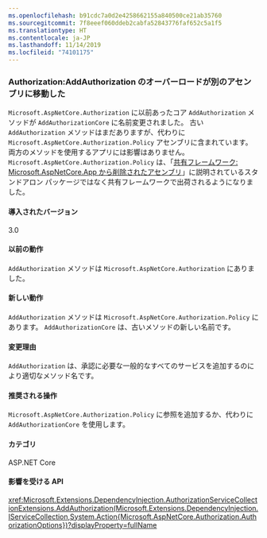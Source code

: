 ```yaml
---
ms.openlocfilehash: b91cdc7a0d2e4258662155a840500ce21ab35760
ms.sourcegitcommit: 7f8eeef060ddeb2cabfa52843776faf652c5a1f5
ms.translationtype: HT
ms.contentlocale: ja-JP
ms.lasthandoff: 11/14/2019
ms.locfileid: "74101175"
---
```

### <a name="authorization-addauthorization-overload-moved-to-different-assembly"></a>Authorization:AddAuthorization のオーバーロードが別のアセンブリに移動した

`Microsoft.AspNetCore.Authorization` に以前あったコア `AddAuthorization` メソッドが `AddAuthorizationCore` に名前変更されました。 古い `AddAuthorization` メソッドはまだありますが、代わりに `Microsoft.AspNetCore.Authorization.Policy` アセンブリに含まれています。 両方のメソッドを使用するアプリには影響はありません。 `Microsoft.AspNetCore.Authorization.Policy` は、「[共有フレームワーク: Microsoft.AspNetCore.App から削除されたアセンブリ](#shared-framework-assemblies-removed-from-microsoftaspnetcoreapp)」に説明されているスタンドアロン パッケージではなく共有フレームワークで出荷されるようになりました。

#### <a name="version-introduced"></a>導入されたバージョン

3.0

#### <a name="old-behavior"></a>以前の動作
`AddAuthorization` メソッドは `Microsoft.AspNetCore.Authorization` にありました。

#### <a name="new-behavior"></a>新しい動作

`AddAuthorization` メソッドは `Microsoft.AspNetCore.Authorization.Policy` にあります。 `AddAuthorizationCore` は、古いメソッドの新しい名前です。

#### <a name="reason-for-change"></a>変更理由

`AddAuthorization` は、承認に必要な一般的なすべてのサービスを追加するのにより適切なメソッド名です。

#### <a name="recommended-action"></a>推奨される操作

`Microsoft.AspNetCore.Authorization.Policy` に参照を追加するか、代わりに `AddAuthorizationCore` を使用します。

#### <a name="category"></a>カテゴリ

ASP.NET Core

#### <a name="affected-apis"></a>影響を受ける API

<xref:Microsoft.Extensions.DependencyInjection.AuthorizationServiceCollectionExtensions.AddAuthorization(Microsoft.Extensions.DependencyInjection.IServiceCollection,System.Action{Microsoft.AspNetCore.Authorization.AuthorizationOptions})?displayProperty=fullName>

<!--

#### Affected APIs

`M:Microsoft.Extensions.DependencyInjection.AuthorizationServiceCollectionExtensions.AddAuthorization(Microsoft.Extensions.DependencyInjection.IServiceCollection,System.Action{Microsoft.AspNetCore.Authorization.AuthorizationOptions})`

-->
